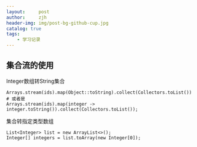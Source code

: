 ```yaml
---
layout:     post
author:     zjh
header-img: img/post-bg-github-cup.jpg
catalog: true
tags:
    - 学习记录
---
```

## 集合流的使用
Integer数组转String集合

```
Arrays.stream(ids).map(Object::toString).collect(Collectors.toList())
# 或者是
Arrays.stream(ids).map(integer -> integer.toString()).collect(Collectors.toList());

```
集合转指定类型数组
```
List<Integer> list = new ArrayList<>();
Integer[] integers = list.toArray(new Integer[0]);
```
